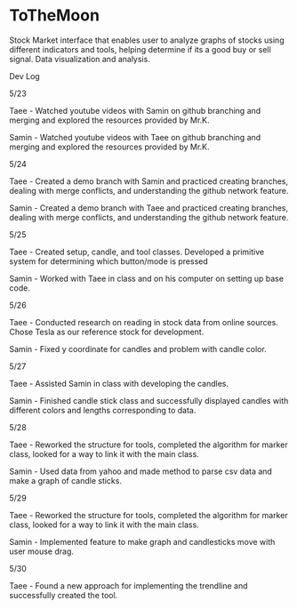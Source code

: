 # ToTheMoon
Stock Market interface that enables user to analyze graphs of stocks using different indicators and tools, helping determine if its a good buy or sell signal. Data visualization and analysis.

Dev Log

5/23

Taee - Watched youtube videos with Samin on github branching and merging and explored the resources provided by Mr.K.

Samin - Watched youtube videos with Taee on github branching and merging and explored the resources provided by Mr.K.

5/24

Taee - Created a demo branch with Samin and practiced creating branches, dealing with merge conflicts, and understanding the github network feature.

Samin - Created a demo branch with Taee and practiced creating branches, dealing with merge conflicts, and understanding the github network feature.

5/25

Taee - Created setup, candle, and tool classes. Developed a primitive system for determining which button/mode is pressed

Samin - Worked with Taee in class and on his computer on setting up base code.

5/26

Taee - Conducted research on reading in stock data from online sources. Chose Tesla as our reference stock for development.

Samin - Fixed y coordinate for candles and problem with candle color.

5/27

Taee - Assisted Samin in class with developing the candles.

Samin - Finished candle stick class and successfully displayed candles with different colors and lengths corresponding to data.

5/28

Taee - Reworked the structure for tools, completed the algorithm for marker class, looked for a way to link it with the main class. 

Samin - Used data from yahoo and made method to parse csv data and make a graph of candle sticks.

5/29

Taee - Reworked the structure for tools, completed the algorithm for marker class, looked for a way to link it with the main class. 

Samin - Implemented feature to make graph and candlesticks move with user mouse drag.

5/30

Taee - Found a new approach for implementing the trendline and successfully created the tool.

